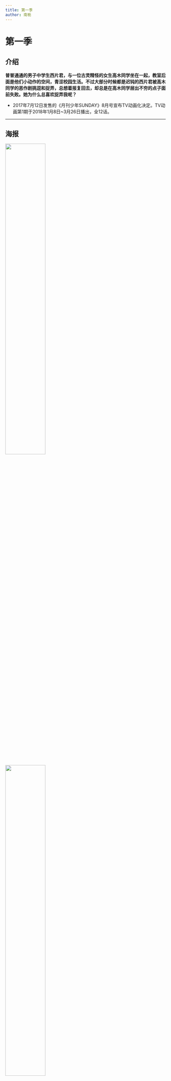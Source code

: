 ```yaml
---
title: 第一季
author: 南栀
---
```

# 第一季

## 介绍
**普普通通的男子中学生西片君，与一位古灵精怪的女生高木同学坐在一起，教室后面是他们小动作的空间，青涩校园生活。不过大部分时候都是迟钝的西片君被高木同学的恶作剧挑逗和捉弄，总想着报复回去，却总是在高木同学层出不穷的点子面前失败。她为什么总喜欢捉弄我呢？**

- 2017年7月12日发售的《月刊少年SUNDAY》8月号宣布TV动画化决定。TV动画第1期于2018年1月8日~3月26日播出，全12话。
---

## 海报

<img src="https://images.weserv.nl/?url=https://article.biliimg.com/bfs/article/7b504381dab6e7796aba204e296121b7062ba82f.jpg" width="50%" height="50%"/>

<img src="https://images.weserv.nl/?url=https://article.biliimg.com/bfs/article/7ab0fcebf945a5ffde237456f40f5cae59af49d9.jpg" width="50%" height="50%"/>

---

## 剧情
| 剧集 | 片段                     | 播出日期       |
|----|------------------------|------------|
| 1  | 橡皮/值日/鬼脸/百元            | 2018年1月8日  |
| 2  | 习字/换衣/英译/泳池            | 2018年1月15日 |
| 3  | 咖啡/空罐/碳酸/肌肉训练/配音/伞     | 2018年1月22日 |
| 4  | 值日打扫/翻单杠/感冒/跟踪         | 2018年1月29日 |
| 5  | 考前复习/考试/成绩公布/书店/避雨     | 2018年2月5日  |
| 6  | 二人共乘/暑假第一天/试胆/自由研究/水龙头 | 2018年2月12日 |
| 7  | 购物/泳衣/海/房间             | 2018年2月19日 |
| 8  | 台风/马拉松/侧腹/后悔           | 2018年2月26日 |
| 9  | 手机/恐怖视频/照片             | 2018年3月5日  |
| 10 | 比个子/怕冷/邀请/二选一          | 2018年3月12日 |
| 11 | 猫咪/喜好/占卜/肖像/暴击         | 2018年3月19日 |
| 12 | 信/开学典礼/换座位 | 2018年3月26日 |
|OVA|水滑道|2018年7月12日|

---

### 正式PV(Youtube)

- [PV第一弹](https://www.youtube.com/watch?v=KwUghPuqNAU)
- [PV第二弹](https://www.youtube.com/embed/g4VJra3sLMg)
> 点击跳转

---

## 制作人员
- 原作：山本崇一朗
- 监督：赤城博昭
- 系列构成：横手美智子
- 人物设计：髙野绫
- 子人物设计：茂木琢次、近藤奈都子
- 总作画监督：茂木琢次、近藤奈都子
- 音乐：堤博明
- 音乐制作：TOHO animation RECORDS
- 动画制作：SHIN-EI动画（新锐动画）
- 制作：擅长捉弄的高木同学制作委员会
- 代理发行：羚邦国际

---

## 参考资料
- [FanDom wiki](https://karakai-jouzu-no-takagi-san.fandom.com/zh/wiki/%E5%8A%A8%E7%94%BB%E7%AC%AC%E4%B8%80%E5%AD%A3)
- [萌娘百科](https://zh.moegirl.org.cn/%E6%93%85%E9%95%BF%E6%8D%89%E5%BC%84%E4%BA%BA%E7%9A%84%E9%AB%98%E6%9C%A8%E5%90%8C%E5%AD%A6)
- [高木同学动画官网](https://takagi3.me/1st)
